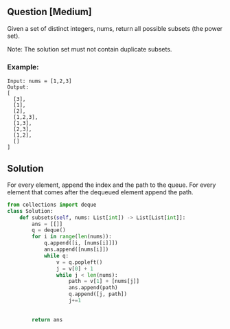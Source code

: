 ## Question [Medium]
Given a set of distinct integers, nums, return all possible subsets (the power set).

Note: The solution set must not contain duplicate subsets.

### Example:

```
Input: nums = [1,2,3]
Output:
[
  [3],
  [1],
  [2],
  [1,2,3],
  [1,3],
  [2,3],
  [1,2],
  []
]
```

## Solution
For every element, append the index and the path to the queue. For every element that comes after the dequeued element append the path. 

```python
from collections import deque
class Solution:
    def subsets(self, nums: List[int]) -> List[List[int]]:
        ans = [[]]
        q = deque()
        for i in range(len(nums)):
            q.append([i, [nums[i]]])
            ans.append([nums[i]])
            while q:
                v = q.popleft()
                j = v[0] + 1
                while j < len(nums):
                    path = v[1] + [nums[j]]
                    ans.append(path)
                    q.append([j, path])
                    j+=1
            
            
        return ans
```
